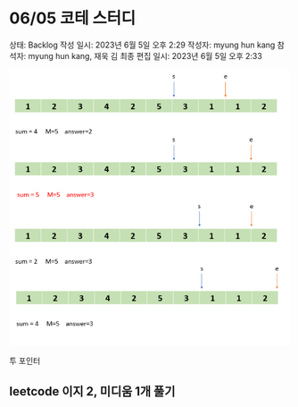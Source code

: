 # 06/05 코테 스터디

상태: Backlog
작성 일시: 2023년 6월 5일 오후 2:29
작성자: myung hun kang
참석자: myung hun kang, 재욱 김
최종 편집 일시: 2023년 6월 5일 오후 2:33

![Untitled](../assets//23.06.05.codetest/Untitled.png)

투 포인터

## leetcode 이지 2, 미디움 1개 풀기
